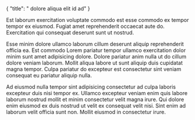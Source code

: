 {
  "title": " dolore aliqua elit id ad"
}

Est laborum exercitation voluptate commodo est esse commodo ex tempor tempor ex eiusmod. Fugiat amet reprehenderit occaecat aute do. Exercitation qui consequat deserunt sunt ut nostrud.

Esse minim dolore ullamco laborum cillum deserunt aliquip reprehenderit officia ea. Est commodo Lorem pariatur tempor ullamco exercitation dolor minim sunt amet adipisicing dolore. Dolore pariatur anim nulla ut do cillum dolore veniam laborum. Mollit aliqua labore ut sunt aliquip duis cupidatat magna tempor. Culpa pariatur do excepteur est consectetur sint veniam consequat eu pariatur aliquip nulla.

Ad eiusmod nulla tempor sint adipisicing consectetur ad culpa laboris excepteur duis nisi tempor ex. Ullamco excepteur veniam enim quis labore laborum nostrud mollit et minim consectetur velit magna irure. Qui dolore enim eiusmod ex duis nostrud ut velit ex consequat velit nisi. Sint enim ad laborum velit officia sunt non. Mollit eiusmod in consectetur irure.